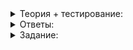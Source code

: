 <details>
<summary>Теория + тестирование:</summary>

# Хеш-функции

Решая задачу в прошлом уроке, вы могли подумать, что кошелёк подходит для хранения любого типа данных:  `int64_t`  легко заменить на строки, бородатых гитаристов или  `bool`. Имея в распоряжении перечень всех возможных значений, можно было бы создать эффективный контейнер на основе вектора. Этот контейнер хранил бы количество объектов каждого вида.

Например, вместо номиналов можно использовать названия банкнот, задаваемые переменной  `string`. Единственное, что для этого нужно — определить функцию индексации, которая по объекту выдаст номер ячейки для его хранения. Так вы можете сохранять произвольный объект:

```cpp
template <typename T>
class MoneyBox {
public:
    MoneyBox(vector<T> nominals)
        : nominals_(move(nominals))
        , counts_(nominals_.size()) {
    }

    const vector<int>& GetCounts() const {
        return counts_;
    }

    int GetIndex(const T& value) const {
        return find(nominals_.begin(), nominals_.end(), value) - nominals_.begin();
    }

    void PushCoin(const T& value) {
        int pos = GetIndex(value);
        assert(pos < int(nominals_.size()));

        ++counts_[pos];
    }

    void PrintCoins(ostream& out) const {
        for (int i = 0; i < int(nominals_.size()); ++i) {
            if (counts_[i] <= 0) {
                continue;
            }
            out << nominals_[i] << " - "s << counts_[i] << endl;
        }
    }

private:
    vector<T> nominals_;
    vector<int> counts_;
};

```

Однако в реальных задачах не всегда заранее известен небольшой перечень всех возможных объектов, которые предстоит хранить в контейнере. Например, решая задачу о словах в произведении Чосера, вы не имели перед собой словарь среднеанглийского языка. В подобных случаях функция индексации может использовать самые разные принципы.

Для примера создадим класс автомобильного номера. Он будет содержать функцию индексации, реализованную в методе  `Hash`:

```cpp
#include <iostream>
#include <sstream>
#include <iomanip>
#include <vector>

using namespace std;

class VehiclePlate {
public:
    VehiclePlate(char l0, char l1, int digits, char l2, int region)
        : letters_{l0, l1, l2}
        , digits_(digits)
        , region_(region) {
    }

    string ToString() const {
        ostringstream out;
        out << letters_[0] << letters_[1];
        // чтобы дополнить цифровую часть номера слева нулями
        // до трёх цифр, используем подобные манипуляторы:
        // setfill задаёт символ для заполнения,
        // right задаёт выравнивание по правому краю,
        // setw задаёт минимальное желаемое количество знаков
        out << setfill('0') << right << setw(3) << digits_;
        out << letters_[2] << setw(2) << region_;

        return out.str();
    }

    int Hash() const {
        return digits_;
    }

private:
    array<char, 3> letters_;
    int digits_;
    int region_;
};

ostream& operator<<(ostream& out, VehiclePlate plate) {
    out << plate.ToString();
    return out;
}

```

Такая функция индексации называется  **хеш-функцией**. В коде выше — крайне простая хеш-функция: она возвращает цифровую часть номера, полностью игнорируя буквы и регион, и присваивает номер объекту произвольного типа. Значение хеш-функции объекта называется его  **хешем**.

Хеш-функция позволила бы преодолеть ограничение в задаче прошлого урока. Там для хранения в контейнере требовался список всех возможных элементов. Если для составного объекта (автомобильный номер) в качестве ключа использовать простой объект (число), то можно хранить объекты в векторе, эффективно вычисляя их позицию.

Реализуем контейнер для объектов, поддерживающих индексацию. В этот раз будем определять не количество одинаковых объектов, а их наличие или отсутствие. Для этого хорошо подойдёт тип  `optional`, позволяющий сохранить объект, когда он появится. Элемент вектора можно представлять в виде пустой корзинки, в которую в некоторый момент кладут регистрационный номер автомобиля.

```cpp
#include <optional>
#include <vector>
#include <array>

...

template <typename T>
class HashableContainer {
public:
    void Insert(T elem) {
        int index = elem.Hash();

        // если вектор недостаточно велик для этого индекса,
        // то увеличим его, выделив место с запасом
        if (index >= int(elements_.size())) {
            elements_.resize(index * 2 + 1);
        }

        elements_[index] = move(elem);
    }

    void PrintAll(ostream& out) const {
        for (auto& e : elements_) {
            if (!e.has_value()) {
                continue;
            }
            out << e.value() << endl;
        }
    }

private:
    vector<optional<T>> elements_;
};

```

Как видно, размер вектора изначально не задан, он будет автоматически подстраиваться под помещаемые объекты.

----------

Изучите код контейнера выше и определите, какое максимальное количество корзинок может создаваться при использовании контейнера с автомобильным номером. Учитывайте, что цифровая часть номера — это число от 0 до 999.

Заполнено будет не более 1000 корзинок. Получается, размер вектора максимум в два раза превышает количество номеров. Вполне допустимые издержки. Но у этой программы есть более серьёзный недостаток. Найти его можно, протестировав контейнер и номерной знак:

```cpp
...

int main() {
    HashableContainer<VehiclePlate> plate_base;
    plate_base.Insert({'B','H', 840, 'E', 99});
    plate_base.Insert({'O','K', 942, 'K', 78});
    plate_base.Insert({'H','E', 968, 'C', 79});
    plate_base.Insert({'T','A', 326, 'X', 83});
    plate_base.Insert({'H','H', 831, 'P', 116});
    plate_base.Insert({'P','M', 884, 'K', 23});
    plate_base.Insert({'O','C', 34, 'P', 24});
    plate_base.Insert({'M','Y', 831, 'M', 43});
    plate_base.Insert({'K','T', 478, 'P', 49});
    plate_base.Insert({'X','P', 850, 'A', 50});

    plate_base.PrintAll(cout);
}

```

Запускаем и проверяем ответ:

```cpp
OC034P24
TA326X83
KT478P49
MY831M43
BH840E99
XP850A50
PM884K23
OK942K78
HE968C79

```

Один из номеров пропал.

----------

Куда пропал номер НН831Р116?

-   Он не был выведен из-за того, что код региона не вписался в две цифры.
    
-   Ошибка в функции вывода — она выводит не все элементы вектора.
    
-   Цифровая часть совпала с другим номером, и он перезаписал его.
    

----------

Сколько различных автомобильных номеров может быть представлено объектом класса  `VehiclePlate`? Считайте, что в качестве буквы подставляется один из 12 символов, в качестве кода региона — одно из 122 чисел, а в качестве цифровой части — любое число от 0 до 999.

-   186 412
    
-   2 186 000
    
-   210 816 000
    
-   102 806 210 000

</details>

<details>
<summary>Ответы:</summary>

# Ответы на задания

Изучите код контейнера выше и определите, какое максимальное количество корзинок может создаваться при использовании контейнера с автомобильным номером. Учитывайте, что цифровая часть номера — это число от 0 до 999.

-   Если в контейнер сразу положить номер 999, размер вектора станет 1999 и больше не изменится. Однако если вначале положить 500, то за 1001 размер не выйдет, какие бы номера ни клали впоследствии.

----------

Куда пропал номер НН831Р116?

-   **(-)**  Он не был выведен из-за того, что код региона не вписался в две цифры.
    
-   **(-)**  Ошибка в функции вывода — она выводит не все элементы вектора.
    
-   **(+)**  Цифровая часть совпала с другим номером, и он перезаписал его.
    

----------

Сколько различных автомобильных номеров может быть представлено объектом класса  `VehiclePlate`? Считайте, что в качестве буквы подставляется один из 12 символов, в качестве кода региона — одно из 122 чисел, а в качестве цифровой части — любое число от 0 до 999.

-   **(-)**  186 412
    
-   **(-)**  2 186 000
    
-   **(+)**  210 816 000
    
-   **(-)**  102 806 210 000

</details>

<details>
<summary>Задание:</summary>

## Задание

Сделайте корзины более вместительными, чтобы в них можно было вставить несколько объектов и корректно обработать случай коллизий. Вместо  `optional`  используйте любой удобный контейнер.

Повторные номера хранить не нужно. Чтобы избегать дубликатов, определите  `operator==`  для класса  `VehiclePlate`.

Контейнер должен корректно работать не только для автомобильных номеров, но и для любых объектов, имеющих метод  `Hash`  и  `operator==`.

Учтите, что количество номеров в одной корзинке будет в любом случае невелико, а вот самих корзинок достаточно много. Лучше использовать для хранения данных корзинки простой контейнер, например  `vector`.

При печати номера́ выдавайте в соответствии с номерами корзинок, как в заготовке кода. Номера, попавшие в одну корзинку, выдайте в порядке их поступления в контейнер.

Обратите внимание: буквы в номерах латинские.

### Ограничения

Единственное изменение, которое допускается для класса номера — добавление  `operator==`.

Класс  `HashableContainer`  должен содержать только одно поля типа  `vector<S<T>>`, где  `S`  — некоторый контейнер, выбранный на ваше усмотрение.

### Примеры

```cpp
int main() {
    HashableContainer<VehiclePlate> plate_base;
    plate_base.Insert({'B','H', 840, 'E', 99});
    plate_base.Insert({'O','K', 942, 'K', 78});
    plate_base.Insert({'O','K', 942, 'K', 78});
    plate_base.Insert({'O','K', 942, 'K', 78});
    plate_base.Insert({'O','K', 942, 'K', 78});
    plate_base.Insert({'H','E', 968, 'C', 79});
    plate_base.Insert({'T','A', 326, 'X', 83});
    plate_base.Insert({'H','H', 831, 'P', 116});
    plate_base.Insert({'A','P', 831, 'Y', 99});
    plate_base.Insert({'P','M', 884, 'K', 23});
    plate_base.Insert({'O','C', 34, 'P', 24});
    plate_base.Insert({'M','Y', 831, 'M', 43});
    plate_base.Insert({'B','P', 831, 'M', 79});
    plate_base.Insert({'K','T', 478, 'P', 49});
    plate_base.Insert({'X','P', 850, 'A', 50});

    plate_base.PrintAll(cout);
}

```

Пример вывода:

```cpp
OC034P24
TA326X83
KT478P49
HH831P116
AP831Y99
MY831M43
BP831M79
BH840E99
XP850A50
PM884K23
OK942K78
HE968C79

```

### Как будет тестироваться ваш код

Будет проверено, что:

-   контейнер выводит все номера, которые были в него добавлены,
-   контейнер не выводит номера повторно,
-   контейнер выводит номера в правильном порядке,
-   контейнер корректно работает для объектов другого типа,
-   равные номера определяются правильно,
-   вы не добавляли в класс контейнера новых полей,
-   вы не меняли класс номера.

### Подсказка

-   Используйте в классе  `HashableContainer`  одно поле типа  `vector<vector<T>>`.
-   `operator==`  для класса  `VehiclePlate`  должен проверять равенство всех компонентов номера.
-   При добавлении номера примените алгоритм  `find`, чтобы выяснить, дублируется ли он.

</details>
